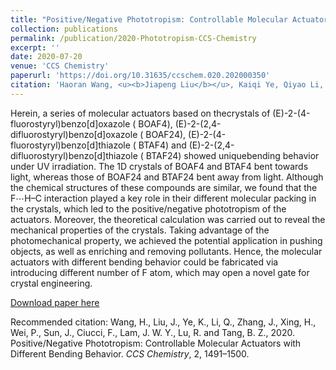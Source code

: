 ```yaml
---
title: "Positive/Negative Phototropism: Controllable Molecular Actuators with Different Bending Behavior"
collection: publications
permalink: /publication/2020-Phototropism-CCS-Chemistry
excerpt: ''
date: 2020-07-20
venue: 'CCS Chemistry'
paperurl: 'https://doi.org/10.31635/ccschem.020.202000350'
citation: 'Haoran Wang, <u><b>Jiapeng Liu</b></u>, Kaiqi Ye, Qiyao Li, Jianyu Zhang, Hao Xing, Peifa Wei, Jingbo Sun, Francesco Ciucci, Jacky W. Y. Lam, Ran Lu*, and Ben Zhong Tang*. (2020). &quot;Positive/Negative Phototropism: Controllable Molecular Actuators with Different Bending Behavior.&quot; <i><b>CCS Chemistry</b></i>, 2, 1491–1500.'
---
```

Herein, a series of molecular actuators based on thecrystals of (E)-2-(4-fluorostyryl)benzo[d]oxazole ( BOAF4), (E)-2-(2,4-difluorostyryl)benzo[d]oxazole ( BOAF24), (E)-2-(4-fluorostyryl)benzo[d]thiazole ( BTAF4) and (E)-2-(2,4-difluorostyryl)benzo[d]thiazole ( BTAF24) showed uniquebending behavior under UV irradiation. The 1D crystals of BOAF4 and BTAF4 bent towards light, whereas those of BOAF24 and BTAF24 bent away from light. Although the chemical structures of these compounds are similar, we found that the F⋯H–C interaction played a key role in their different molecular packing in the crystals, which led to the positive/negative phototropism of the actuators. Moreover, the theoretical calculation was carried out to reveal the mechanical properties of the crystals. Taking advantage of the photomechanical property, we achieved the potential application in pushing objects, as well as enriching and removing pollutants. Hence, the molecular actuators with different bending behavior could be fabricated via introducing different number of F atom, which may open a novel gate for crystal engineering.

[Download paper here](http://jiapeng-liu.github.io/files/HR-Wang_2020_Photo_CCS-Chem.pdf)

Recommended citation: Wang, H., Liu, J., Ye, K., Li, Q., Zhang, J., Xing, H., Wei, P., Sun, J., Ciucci, F., Lam, J. W. Y., Lu, R. and Tang, B. Z., 2020. Positive/Negative Phototropism: Controllable Molecular Actuators with Different Bending Behavior. <i>CCS Chemistry</i>, 2, 1491–1500.
